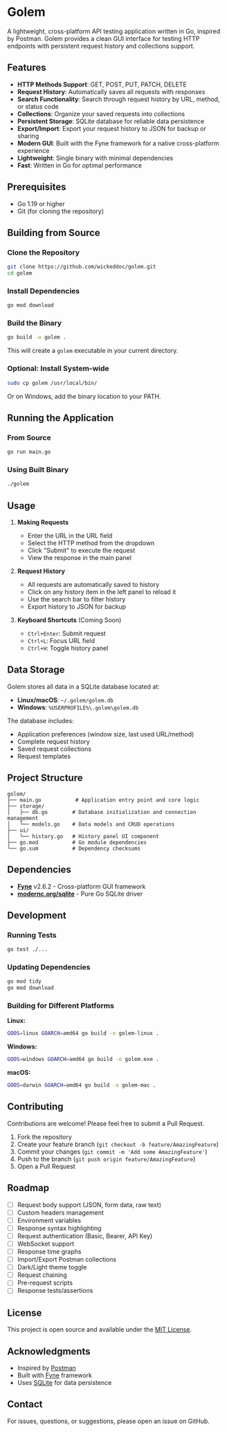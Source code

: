# Golem

A lightweight, cross-platform API testing application written in Go, inspired by Postman. Golem provides a clean GUI interface for testing HTTP endpoints with persistent request history and collections support.

## Features

- **HTTP Methods Support**: GET, POST, PUT, PATCH, DELETE
- **Request History**: Automatically saves all requests with responses
- **Search Functionality**: Search through request history by URL, method, or status code
- **Collections**: Organize your saved requests into collections
- **Persistent Storage**: SQLite database for reliable data persistence
- **Export/Import**: Export your request history to JSON for backup or sharing
- **Modern GUI**: Built with the Fyne framework for a native cross-platform experience
- **Lightweight**: Single binary with minimal dependencies
- **Fast**: Written in Go for optimal performance

## Prerequisites

- Go 1.19 or higher
- Git (for cloning the repository)

## Building from Source

### Clone the Repository

```bash
git clone https://github.com/wickeddoc/golem.git
cd golem
```

### Install Dependencies

```bash
go mod download
```

### Build the Binary

```bash
go build -o golem .
```

This will create a `golem` executable in your current directory.

### Optional: Install System-wide

```bash
sudo cp golem /usr/local/bin/
```

Or on Windows, add the binary location to your PATH.

## Running the Application

### From Source
```bash
go run main.go
```

### Using Built Binary
```bash
./golem
```

## Usage

1. **Making Requests**
   - Enter the URL in the URL field
   - Select the HTTP method from the dropdown
   - Click "Submit" to execute the request
   - View the response in the main panel

2. **Request History**
   - All requests are automatically saved to history
   - Click on any history item in the left panel to reload it
   - Use the search bar to filter history
   - Export history to JSON for backup

3. **Keyboard Shortcuts** (Coming Soon)
   - `Ctrl+Enter`: Submit request
   - `Ctrl+L`: Focus URL field
   - `Ctrl+H`: Toggle history panel

## Data Storage

Golem stores all data in a SQLite database located at:
- **Linux/macOS**: `~/.golem/golem.db`
- **Windows**: `%USERPROFILE%\.golem\golem.db`

The database includes:
- Application preferences (window size, last used URL/method)
- Complete request history
- Saved request collections
- Request templates

## Project Structure

```
golem/
├── main.go           # Application entry point and core logic
├── storage/
│   ├── db.go        # Database initialization and connection management
│   └── models.go    # Data models and CRUD operations
├── ui/
│   └── history.go   # History panel UI component
├── go.mod           # Go module dependencies
└── go.sum           # Dependency checksums
```

## Dependencies

- **[Fyne](https://fyne.io/)** v2.6.2 - Cross-platform GUI framework
- **[modernc.org/sqlite](https://pkg.go.dev/modernc.org/sqlite)** - Pure Go SQLite driver

## Development

### Running Tests
```bash
go test ./...
```

### Updating Dependencies
```bash
go mod tidy
go mod download
```

### Building for Different Platforms

**Linux:**
```bash
GOOS=linux GOARCH=amd64 go build -o golem-linux .
```

**Windows:**
```bash
GOOS=windows GOARCH=amd64 go build -o golem.exe .
```

**macOS:**
```bash
GOOS=darwin GOARCH=amd64 go build -o golem-mac .
```

## Contributing

Contributions are welcome! Please feel free to submit a Pull Request.

1. Fork the repository
2. Create your feature branch (`git checkout -b feature/AmazingFeature`)
3. Commit your changes (`git commit -m 'Add some AmazingFeature'`)
4. Push to the branch (`git push origin feature/AmazingFeature`)
5. Open a Pull Request

## Roadmap

- [ ] Request body support (JSON, form data, raw text)
- [ ] Custom headers management
- [ ] Environment variables
- [ ] Response syntax highlighting
- [ ] Request authentication (Basic, Bearer, API Key)
- [ ] WebSocket support
- [ ] Response time graphs
- [ ] Import/Export Postman collections
- [ ] Dark/Light theme toggle
- [ ] Request chaining
- [ ] Pre-request scripts
- [ ] Response tests/assertions

## License

This project is open source and available under the [MIT License](LICENSE).

## Acknowledgments

- Inspired by [Postman](https://www.postman.com/)
- Built with [Fyne](https://fyne.io/) framework
- Uses [SQLite](https://www.sqlite.org/) for data persistence

## Contact

For issues, questions, or suggestions, please open an issue on GitHub.